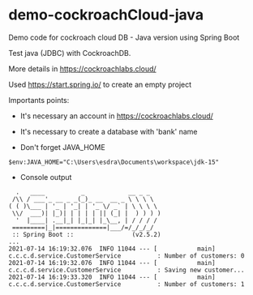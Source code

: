# demo-cockroachCloud-java
Demo code for cockroach cloud DB - Java version using Spring Boot

Test java (JDBC) with CockroachDB.

More details in https://cockroachlabs.cloud/

Used https://start.spring.io/ to create an empty project

Importants points:

- It's necessary an account in https://cockroachlabs.cloud/

- It's necessary to create a database with 'bank' name

- Don't forget JAVA_HOME
```
$env:JAVA_HOME="C:\Users\esdra\Documents\workspace\jdk-15"
```

- Console output
```
  .   ____          _            __ _ _
 /\\ / ___'_ __ _ _(_)_ __  __ _ \ \ \ \
( ( )\___ | '_ | '_| | '_ \/ _` | \ \ \ \
 \\/  ___)| |_)| | | | | || (_| |  ) ) ) )
  '  |____| .__|_| |_|_| |_\__, | / / / /
 =========|_|==============|___/=/_/_/_/
 :: Spring Boot ::                (v2.5.2)
...
2021-07-14 16:19:32.076  INFO 11044 --- [           main] c.c.c.d.service.CustomerService          : Number of customers: 0
2021-07-14 16:19:32.076  INFO 11044 --- [           main] c.c.c.d.service.CustomerService          : Saving new customer...
2021-07-14 16:19:33.320  INFO 11044 --- [           main] c.c.c.d.service.CustomerService          : Number of customers: 1
```